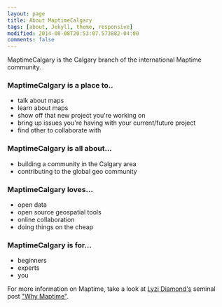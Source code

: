 ```yaml
---
layout: page
title: About MaptimeCalgary
tags: [about, Jekyll, theme, responsive]
modified: 2014-08-08T20:53:07.573882-04:00
comments: false
---
```


MaptimeCalgary is the Calgary branch of the international Maptime community.

### MaptimeCalgary is a place to..

 * talk about maps
 * learn about maps
 * show off that new project you're working on
 * bring up issues you're having with your current/future project
 * find other to collaborate with

### MaptimeCalgary is all about...

 * building a community in the Calgary area
 * contributing to the global geo community

### MaptimeCalgary loves...

 * open data
 * open source geospatial tools
 * online collaboration
 * doing things on the cheap

### MaptimeCalgary is for...

  * beginners
  * experts
  * you

For more information on Maptime, take a look at [Lyzi Diamond's](https://twitter.com/lyzidiamond) seminal post ["Why Maptime"](http://lyzidiamond.com/posts/why-maptime/).
